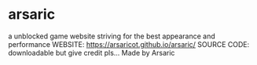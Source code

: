# arsaric
a unblocked game website striving for the best appearance and performance
WEBSITE: https://arsaricot.github.io/arsaric/
SOURCE CODE: downloadable but give credit pls...
Made by Arsaric
